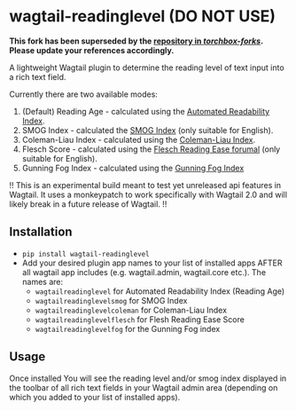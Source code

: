 # wagtail-readinglevel (DO NOT USE)

**This fork has been superseded by the [repository in _torchbox-forks_](https://github.com/torchbox-forks/wagtail-readinglevel/). Please update your references accordingly.**

A lightweight Wagtail plugin to determine the reading level of text input into a rich text field.

Currently there are two available modes:
1. (Default) Reading Age - calculated using the [Automated Readability Index](https://en.wikipedia.org/wiki/Automated_readability_index).
2. SMOG Index - calculated the [SMOG Index](https://en.wikipedia.org/wiki/SMOG) (only suitable for English).
3. Coleman-Liau Index - calculated using the [Coleman-Liau Index](https://en.wikipedia.org/wiki/Coleman%E2%80%93Liau_index).
4. Flesch Score - calculated using the [Flesch Reading Ease forumal](https://en.wikipedia.org/wiki/Flesch%E2%80%93Kincaid_readability_tests) (only suitable for English).
5. Gunning Fog Index - calculated using the [Gunning Fog Index](https://en.wikipedia.org/wiki/Gunning_fog_index)

!! This is an experimental build meant to test yet unreleased api features in Wagtail. It uses a monkeypatch to work specifically with Wagtail 2.0 and will likely break in a future release of Wagtail. !!

## Installation
- ```pip install wagtail-readinglevel```
- Add your desired plugin app names to your list of installed apps AFTER all wagtail app includes (e.g. wagtail.admin, wagtail.core etc.). The names are:
  - ```wagtailreadinglevel``` for Automated Readability Index (Reading Age)
  - ```wagtailreadinglevelsmog``` for SMOG Index
  - ```wagtailreadinglevelcoleman``` for Coleman-Liau Index
  - ```wagtailreadinglevelflesch``` for Flesh Reading Ease Score
  - ```wagtailreadinglevelfog``` for the Gunning Fog index

## Usage
Once installed You will see the reading level and/or smog index displayed in the toolbar of all rich text fields in your Wagtail admin area (depending on which you added to your list of installed apps).
